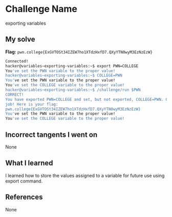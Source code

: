 # Challenge Name
exporting variables

## My solve
**Flag:** `pwn.college{ExGVTOSt34IZEW7ho1XTdzHxfD7.QXyYTN0wyM3EzNzEzW}`

```bash
Connected!
hacker@variables~exporting-variables:~$ export PWN=COLLEGE
You've set the PWN variable to the proper value!
hacker@variables~exporting-variables:~$ COLLEGE=PWN
You've set the PWN variable to the proper value!
You've set the COLLEGE variable to the proper value!
hacker@variables~exporting-variables:~$ /challenge/run $PWN
CORRECT!
You have exported PWN=COLLEGE and set, but not exported, COLLEGE=PWN. Great
job! Here is your flag:
pwn.college{ExGVTOSt34IZEW7ho1XTdzHxfD7.QXyYTN0wyM3EzNzEzW}
You've set the PWN variable to the proper value!
You've set the COLLEGE variable to the proper value!
```
## Incorrect tangents I went on
None

## What I learned
I learned how to store the values assigned to a variable for future use using export command.

## References 
None
